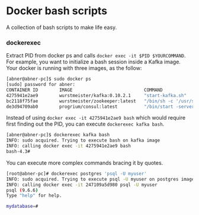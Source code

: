 # Docker bash scripts
A collection of bash scripts to make life easy.

### dockerexec
Extract PID from docker ps and calls `docker exec -it $PID $YOURCOMMAND`.
For example,  you want to initialize a bash session inside a Kafka image. Your docker is running with three images, as the follow:
```bash
[abner@abner-pc]$ sudo docker ps
[sudo] password for abner: 
CONTAINER ID        IMAGE                           COMMAND                  CREATED             STATUS              PORTS                                                                            NAMES
4275941e2ae9        wurstmeister/kafka:0.10.2.1     "start-kafka.sh"         26 minutes ago      Up 26 minutes       0.0.0.0:9092->9092/tcp                                                           r_kafka_1
bc2118f75fae        wurstmeister/zookeeper:latest   "/bin/sh -c '/usr/sb…"   26 minutes ago      Up 26 minutes       22/tcp, 2888/tcp, 3888/tcp, 0.0.0.0:2181->2181/tcp                               r_zookeeper_1
de3d94709ab0        progrium/consul:latest          "/bin/start -server …"   26 minutes ago      Up 26 minutes       53/tcp, 53/udp, 8300-8302/tcp, 8400/tcp, 8301-8302/udp, 0.0.0.0:8500->8500/tcp   r_consul_1
```
Instead of using `docker exec -it 4275941e2ae9 bash` which would require first finding out the PID, you can execute `dockerexec kafka bash`. 
```bash
[abner@abner-pc]$ dockerexec kafka bash
INFO: sudo acquired. Trying to execute bash on kafka image
INFO: calling docker exec -it 4275941e2ae9 bash
bash-4.3# 
```
You can execute more complex commands bracing it by quotes.
```bash
[root@abner-pc]# dockerexec postgres 'psql -U myuser'
INFO: sudo acquired. Trying to execute psql -U myuser on postgres image
INFO: calling docker exec -it 247109a5d980 psql -U myuser
psql (9.6.6)
Type "help" for help.

mydatabase=# 
```

